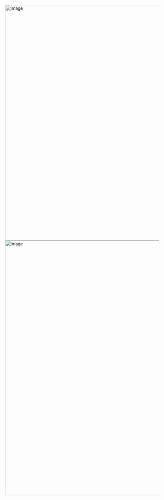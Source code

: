 


<img width="1895" height="770" alt="image" src="https://github.com/user-attachments/assets/6e0812b7-0fed-4c92-8ae5-31e674b7b2b5" />



<img width="1076" height="833" alt="image" src="https://github.com/user-attachments/assets/13eada64-d1ed-45f3-a421-3b2b7ec43b83" />

